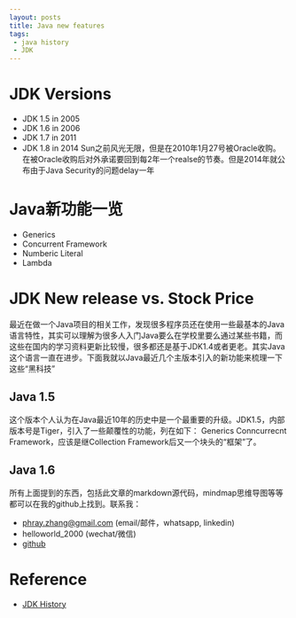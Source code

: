 ```yaml
---
layout: posts
title: Java new features 
tags:
 - java history
 - JDK
---
```

# JDK Versions
- JDK 1.5 in 2005
- JDK 1.6 in 2006
- JDK 1.7 in 2011
- JDK 1.8 in 2014
Sun之前风光无限，但是在2010年1月27号被Oracle收购。
在被Oracle收购后对外承诺要回到每2年一个realse的节奏。但是2014年就公布由于Java Security的问题delay一年

# Java新功能一览
- Generics
- Concurrent Framework
- Numberic Literal
- Lambda

# JDK New release vs. Stock Price

最近在做一个Java项目的相关工作，发现很多程序员还在使用一些最基本的Java语言特性，其实可以理解为很多人入门Java要么在学校里要么通过某些书籍，而这些在国内的学习资料更新比较慢，很多都还是基于JDK1.4或者更老。其实Java这个语言一直在进步。下面我就以Java最近几个主版本引入的新功能来梳理一下这些“黑科技”

## Java 1.5
这个版本个人认为在Java最近10年的历史中是一个最重要的升级。JDK1.5，内部版本号是Tiger，引入了一些颠覆性的功能，列在如下：
Generics
Conncurrecnt Framework，应该是继Collection Framework后又一个块头的“框架”了。

## Java 1.6


所有上面提到的东西，包括此文章的markdown源代码，mindmap思维导图等等都可以在我的github上找到。联系我：
* phray.zhang@gmail.com (email/邮件，whatsapp, linkedin)
* helloworld_2000 (wechat/微信)
* [github](https://github.com/CloudsDocker/)

# Reference
- [JDK History](https://en.wikipedia.org/wiki/Java_version_history)
